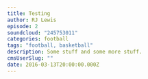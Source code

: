 ```yaml
---
title: Testing
author: RJ Lewis
episode: 2
soundcloud: "245753011"
categories: football
tags: "football, basketball"
description: Some stuff and some more stuff.
cmsUserSlug: ""
date: 2016-03-13T20:00:00.000Z
---
```


